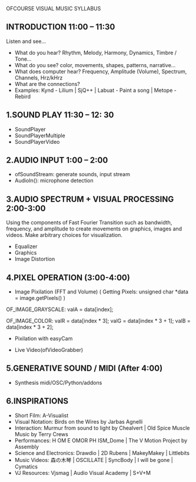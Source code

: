 OFCOURSE VISUAL MUSIC SYLLABUS

INTRODUCTION 11:00 – 11:30
-
 Listen and see…
- What do you hear? Rhythm, Melody, Harmony, Dynamics, Timbre / Tone…
- What do you see? color, movements, shapes, patterns, narrative…
- What does computer hear? Frequency, Amplitude (Volume), Spectrum, Channels, Hrz/kHrz
- What are the connections? 
- Examples: Kynd - Lilium | SjQ++ | Labuat - Paint a song | Metope - Rebird

1.SOUND PLAY 11:30 – 12: 30
-
- SoundPlayer
- SoundPlayerMultiple
-	SoundPlayerVideo 

2.AUDIO INPUT 1:00 – 2:00
-
- ofSoundStream: generate sounds, input stream 
- AudioIn(): microphone detection

3.AUDIO SPECTRUM + VISUAL PROCESSING 2:00-3:00
-
Using the components of Fast Fourier Transition such as bandwidth, frequency, and amplitude to create movements on graphics, images and videos. Make arbitrary choices for visualization.
- Equalizer 
- Graphics 
- Image Distortion 

4.PIXEL OPERATION (3:00-4:00)
-
- Image Pixilation (FFT and Volume) 
( Getting Pixels: unsigned char *data = image.getPixels() )

OF_IMAGE_GRAYSCALE:
valA = data[index];

OF_IMAGE_COLOR:
valR = data[index * 3];
valG = data[index * 3 + 1];
valB = data[index * 3 + 2];

- Pixilation with easyCam

- Live Video(ofVideoGrabber)

5.GENERATIVE SOUND / MIDI (After 4:00)
-
- Synthesis midi/OSC/Python/addons

6.INSPIRATIONS
-
- Short Film: A-Visualist
- Visual Notation: Birds on the Wires by Jarbas Agnelli
- Interaction: Murmur from sound to light by Chealvert | Old Spice Muscle Music by Terry Crews
- Performances: H OM E OMOR PH ISM_Dome | The V Motion Project by Assembly
- Science and Electronics: Drawdio | 2D Rubens | MakeyMakey | Littlebits
- Music Videos: 森の木琴 | OSCILLATE | SyncBody | I will be gone | Cymatics
- VJ Resources: Vjsmag | Audio Visual Academy | S+V+M
